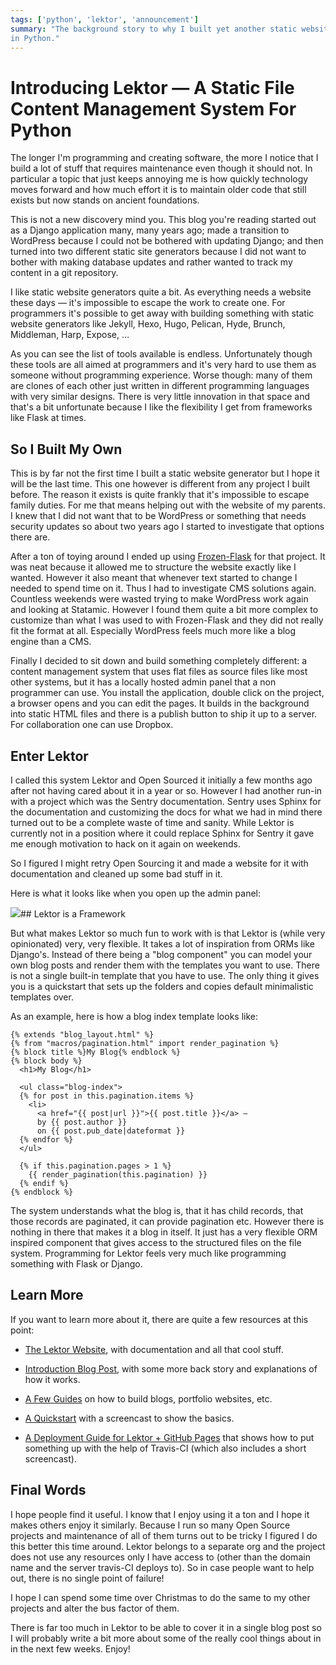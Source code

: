 ```yaml
---
tags: ['python', 'lektor', 'announcement']
summary: "The background story to why I built yet another static website generator
in Python."
---
```


# Introducing Lektor — A Static File Content Management System For Python

The longer I'm programming and creating software, the more I notice that I
build a lot of stuff that requires maintenance even though it should not.
In particular a topic that just keeps annoying me is how quickly
technology moves forward and how much effort it is to maintain older code
that still exists but now stands on ancient foundations.

This is not a new discovery mind you.  This blog you're reading started
out as a Django application many, many years ago; made a transition to
WordPress because I could not be bothered with updating Django; and then
turned into two different static site generators because I did not want to
bother with making database updates and rather wanted to track my content
in a git repository.

I like static website generators quite a bit.  As everything needs a
website these days — it's impossible to escape the work to create one.
For programmers it's possible to get away with building something with
static website generators like Jekyll, Hexo, Hugo, Pelican, Hyde, Brunch,
Middleman, Harp, Expose, …

As you can see the list of tools available is endless.  Unfortunately
though these tools are all aimed at programmers and it's very hard to use
them as someone without programming experience.  Worse though: many of
them are clones of each other just written in different programming
languages with very similar designs.  There is very little innovation in
that space and that's a bit unfortunate because I like the flexibility I
get from frameworks like Flask at times.

## So I Built My Own

This is by far not the first time I built a static website generator but I
hope it will be the last time.  This one however is different from any
project I built before.  The reason it exists is quite frankly that it's
impossible to escape family duties.  For me that means helping out with
the website of my parents.  I knew that I did not want that to be
WordPress or something that needs security updates so about two years ago
I started to investigate that options there are.

After a ton of toying around I ended up using [Frozen-Flask](http://pythonhosted.org/Frozen-Flask/) for that project.  It was neat
because it allowed me to structure the website exactly like I wanted.
However it also meant that whenever text started to change I needed to
spend time on it.  Thus I had to investigate CMS solutions again.
Countless weekends were wasted trying to make WordPress work again and
looking at Statamic.  However I found them quite a bit more complex to
customize than what I was used to with Frozen-Flask and they did not
really fit the format at all.  Especially WordPress feels much more like a
blog engine than a CMS.

Finally I decided to sit down and build something completely different: a
content management system that uses flat files as source files like most
other systems, but it has a locally hosted admin panel that a non
programmer can use.  You install the application, double click on the
project, a browser opens and you can edit the pages.  It builds in the
background into static HTML files and there is a publish button to ship it
up to a server.  For collaboration one can use Dropbox.

## Enter Lektor

I called this system Lektor and Open Sourced it initially a few months ago
after not having cared about it in a year or so.  However I had another
run-in with a project which was the Sentry documentation.  Sentry uses
Sphinx for the documentation and customizing the docs for what we had in
mind there turned out to be a complete waste of time and sanity.  While
Lektor is currently not in a position where it could replace Sphinx for
Sentry it gave me enough motivation to hack on it again on weekends.

So I figured I might retry Open Sourcing it and made a website for it with
documentation and cleaned up some bad stuff in it.

Here is what it looks like when you open up the admin panel:

![](https://raw.githubusercontent.com/lektor/lektor-archive/master/screenshots/admin.png)## Lektor is a Framework

But what makes Lektor so much fun to work with is that Lektor is (while
very opinionated) very, very flexible.  It takes a lot of inspiration from
ORMs like Django's.  Instead of there being a "blog component" you can model
your own blog posts and render them with the templates you want to use.
There is not a single built-in template that you have to use.  The only
thing it gives you is a quickstart that sets up the folders and copies
default minimalistic templates over.

As an example, here is how a blog index template looks like:

```html+jinja
{% extends "blog_layout.html" %}
{% from "macros/pagination.html" import render_pagination %}
{% block title %}My Blog{% endblock %}
{% block body %}
  <h1>My Blog</h1>

  <ul class="blog-index">
  {% for post in this.pagination.items %}
    <li>
      <a href="{{ post|url }}">{{ post.title }}</a> —
      by {{ post.author }}
      on {{ post.pub_date|dateformat }}
  {% endfor %}
  </ul>

  {% if this.pagination.pages > 1 %}
    {{ render_pagination(this.pagination) }}
  {% endif %}
{% endblock %}
```

The system understands what the blog is, that it has child records, that
those records are paginated, it can provide pagination etc.  However there
is nothing in there that makes it a blog in itself.  It just has a very
flexible ORM inspired component that gives access to the structured files
on the file system.  Programming for Lektor feels very much like
programming something with Flask or Django.

## Learn More

If you want to learn more about it, there are quite a few resources at
this point:

- [The Lektor Website](https://www.getlektor.com/), with documentation
and all that cool stuff.

- [Introduction Blog Post](https://www.getlektor.com/blog/2015/12/hello-lektor/),
with some more back story and explanations of how it works.

- [A Few Guides](https://www.getlektor.com/docs/guides/) on how to
build blogs, portfolio websites, etc.

- [A Quickstart](https://www.getlektor.com/docs/quickstart/) with a
screencast to show the basics.

- [A Deployment Guide for Lektor + GitHub Pages](https://www.getlektor.com/docs/deployment/travisci/) that shows how
to put something up with the help of Travis-CI (which also includes a
short screencast).

## Final Words

I hope people find it useful.  I know that I enjoy using it a ton and I
hope it makes others enjoy it similarly.  Because I run so many Open
Source projects and maintenance of all of them turns out to be tricky I
figured I do this better this time around.  Lektor belongs to a separate
org and the project does not use any resources only I have access to
(other than the domain name and the server travis-CI deploys to).  So in
case people want to help out, there is no single point of failure!

I hope I can spend some time over Christmas to do the same to my other
projects and alter the bus factor of them.

There is far too much in Lektor to be able to cover it in a single blog
post so I will probably write a bit more about some of the really cool
things about in in the next few weeks.  Enjoy!
